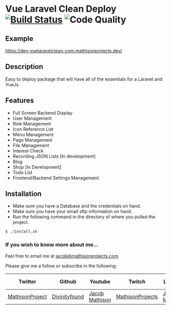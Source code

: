 # Vue Laravel Clean Deploy [![Build Status](https://travis-ci.org/Divinityfound/vue-laravel-cleandeploy.svg?branch=master)](https://travis-ci.org/Divinityfound/vue-laravel-cleandeploy) ![Code Quality](https://scrutinizer-ci.com/g/Divinityfound/vue-laravel-cleandeploy/badges/quality-score.png?b=master)

## Example

https://dev-vuelaravelclean-com.mathisonprojects.dev/

## Description

Easy to deploy package that will have all of the essentials for a Laravel and VueJs.

## Features

- Full Screen Backend Display
- User Management
- Role Management
- Icon Reference List
- Menu Management
- Page Management
- File Management
- Interest Check
- Recording JSON Lists [In development]
- Blog
- Shop [In Development]
- Todo List
- Frontend/Backend Settings Management

## Installation

- Make sure you have a Database and the credentials on hand.
- Make sure you have your email sftp information on hand.
- Run the following command in the directory of where you pulled the project.

```sh
$ ./install.sh
```

### If you wish to know more about me...

Feel free to email me at jacob@mathisonprojects.com

Please give me a follow or subscribe in the following:

|Twitter|Github|Youtube|Twitch|Linkedin|Personal Site|
| ----- | ---- | ----- | ---- | ------ | ----------- |
|[MathisonProject](https://twitter.com/MathisonProject)|[Divinityfound](https://github.com/Divinityfound)|[Jacob Mathison](https://www.youtube.com/channel/UCNNxB1TRbdJxE_y51sJb9DA)|[MathisonProjects](http://twitch.tv/mathisonprojects)|[Jacob Mathison](https://www.linkedin.com/in/jacob-a-mathison-62359912/)|[Mathison Projects](http://mathisonprojects.com)|
